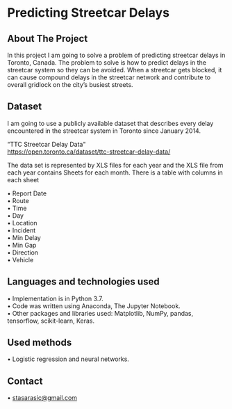 # Predicting Streetcar Delays 

## About The Project

In this project I am going to solve a problem of predicting streetcar delays in Toronto,
Canada. The problem to solve is how to predict delays in the streetcar system so they
can be avoided. When a streetcar gets blocked, it can cause compound delays in the streetcar network and
contribute to overall gridlock on the city’s busiest streets. 

## Dataset

I am going to use a publicly available dataset that describes every delay encountered in the
streetcar system in Toronto since January 2014.

“TTC Streetcar Delay Data"  
https://open.toronto.ca/dataset/ttc-streetcar-delay-data/

The data set is represented by XLS files for each year and the XLS file from each year contains Sheets for each month.
There is a table with columns in each sheet

• Report Date             
• Route           
• Time            
• Day         
• Location        
• Incident            
• Min Delay           
• Min Gap           
• Direction           
• Vehicle         


## Languages and technologies used

• Implementation is in Python 3.7.        
• Code was written using Anaconda, The Jupyter Notebook.              
• Other packages and libraries used: Matplotlib, NumPy, pandas, tensorflow, scikit-learn, Keras.          


## Used methods
• Logistic regression and neural networks.

## Contact
• stasarasic@gmail.com





